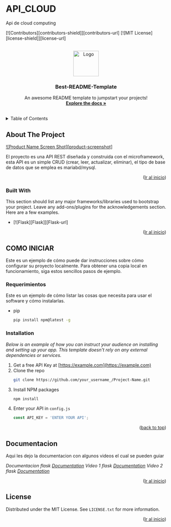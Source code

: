 # API_CLOUD
Api de cloud computing
<!-- Improved compatibility of back to top link: See: https://github.com/othneildrew/Best-README-Template/pull/73 -->
<a name="readme-top"></a>
<!--
*** Thanks for checking out the Best-README-Template. If you have a suggestion
*** that would make this better, please fork the repo and create a pull request
*** or simply open an issue with the tag "enhancement".
*** Don't forget to give the project a star!
*** Thanks again! Now go create something AMAZING! :D
-->



<!-- PROJECT SHIELDS -->
<!--
*** I'm using markdown "reference style" links for readability.
*** Reference links are enclosed in brackets [ ] instead of parentheses ( ).
*** See the bottom of this document for the declaration of the reference variables
*** for contributors-url, forks-url, etc. This is an optional, concise syntax you may use.
*** https://www.markdownguide.org/basic-syntax/#reference-style-links
-->
[![Contributors][contributors-shield]][contributors-url]
[![MIT License][license-shield]][license-url]

<!-- PROJECT LOGO -->
<br />
<div align="center">
  <a href="https://github.com/othneildrew/Best-README-Template">
    <img src="https://images.pexels.com/photos/1714208/pexels-photo-1714208.jpeg?auto=compress&cs=tinysrgb&w=400" alt="Logo" width="80" height="80">
  </a>

  <h3 align="center">Best-README-Template</h3>

  <p align="center">
    An awesome README template to jumpstart your projects!
    <br />
    <a href="https://github.com/othneildrew/Best-README-Template"><strong>Explore the docs »</strong></a>
    <br />
    <br />
  </p>
</div>



<!-- TABLE OF CONTENTS -->
<details>
  <summary>Table of Contents</summary>
  <ol>
    <li>
      <a href="#about-the-project">Acerca del proyecto</a>
      <ul>
        <li><a href="#built-with">Herramientas</a></li>
      </ul>
    </li>
    <li>
      <a href="#getting-started">Como empezar</a>
      <ul>
        <li><a href="#prerequisites">Requerimientos</a></li>
        <li><a href="#installation">Instalacion</a></li>
      </ul>
    </li>
    <li><a href="#COMO INICIAR">Usage</a></li>
    <li><a href="#roadmap">Roadmap</a></li>
    <li><a href="#contributing">Contributing</a></li>
    <li><a href="#license">License</a></li>
    <li><a href="#contact">Contact</a></li>
    <li><a href="#acknowledgments">Acknowledgments</a></li>
  </ol>
</details>



<!-- ABOUT THE PROJECT -->
## About The Project

[![Product Name Screen Shot][product-screenshot]](https://example.com)

El proyecto es una API REST diseñada y construida con el microframework, esta API es un simple CRUD (crear, leer, actualizar, eliminar), el tipo de base de datos
que se emplea es mariabd/mysql.

<p align="right">(<a href="#readme-top">Ir al inicio</a>)</p>



### Built With

This section should list any major frameworks/libraries used to bootstrap your project. Leave any add-ons/plugins for the acknowledgements section. Here are a few examples.

* [![Flask][Flask]][Flask-url]


<p align="right">(<a href="#readme-top">Ir al inicio</a>)</p>



<!-- GETTING STARTED -->
## COMO INICIAR

Este es un ejemplo de cómo puede dar instrucciones sobre cómo configurar su proyecto localmente.
Para obtener una copia local en funcionamiento, siga estos sencillos pasos de ejemplo.

### Requerimientos

Este es un ejemplo de cómo listar las cosas que necesita para usar el software y cómo instalarlas.
* pip
  ```sh
  pip install npm@latest -g
  ```

### Installation

_Below is an example of how you can instruct your audience on installing and setting up your app. This template doesn't rely on any external dependencies or services._

1. Get a free API Key at [https://example.com](https://example.com)
2. Clone the repo
   ```sh
   git clone https://github.com/your_username_/Project-Name.git
   ```
3. Install NPM packages
   ```sh
   npm install
   ```
4. Enter your API in `config.js`
   ```js
   const API_KEY = 'ENTER YOUR API';
   ```

<p align="right">(<a href="#readme-top">back to top</a>)</p>



<!-- USAGE EXAMPLES -->
## Documentacion

Aqui les dejo la documentacion con algunos videos el cual se pueden guiar

_Documentacion flask [Documentation](https://flask.palletsprojects.com/en/2.2.x/)_
_Video 1 flask [Documentation](https://www.youtube.com/watch?v=RLbaB5nk-mM)_
_Video 2 flask [Documentation](https://www.youtube.com/watch?v=MvVqjQqSdM4&t=1434s)_

<p align="right">(<a href="#readme-top">Ir al inicio</a>)</p>


<!-- LICENSE -->
## License

Distributed under the MIT License. See `LICENSE.txt` for more information.

<p align="right">(<a href="#readme-top">Ir al inicio</a>)</p>





